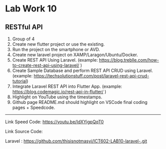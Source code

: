 # Lab Work 10

## RESTful API

1. Group of 4
2. Create new flutter project or use the existing.
3. Run the project on the smartphone or AVD.
4. Create new laravel project on XAMP/Laragon/Ubuntu/Docker.
5. Create REST API Using Laravel. (example: https://blog.treblle.com/how-to-create-rest-api-using-laravel/ )
6. Create Sample Database and perform REST API CRUD using Laravel. (example: https://techsolutionstuff.com/post/laravel-rest-api-crud-tutorial)
7. Integrate Laravel REST API into Flutter App.
(example: https://blog.codemagic.io/rest-api-in-flutter/ )
8. Highlight on YouTube using the timestamps.
9. Github page README.md should highlight on VSCode final coding pages + Speedcode.

********************************************
Link Speed Code: https://youtu.be/IdXYigpQqT0

Link Source Code: 

Laravel : https://github.com/thisisnotmasyi/ICT602-LAB10-laravel-.git 

